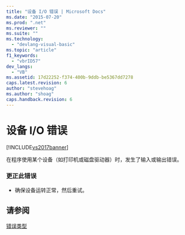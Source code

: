 ```yaml
---
title: "设备 I/O 错误 | Microsoft Docs"
ms.date: "2015-07-20"
ms.prod: ".net"
ms.reviewer: ""
ms.suite: ""
ms.technology: 
  - "devlang-visual-basic"
ms.topic: "article"
f1_keywords: 
  - "vbrID57"
dev_langs: 
  - "VB"
ms.assetid: 17d22252-f374-400b-9ddb-be5367dd7278
caps.latest.revision: 6
author: "stevehoag"
ms.author: "shoag"
caps.handback.revision: 6
---
```

# 设备 I/O 错误
[!INCLUDE[vs2017banner](../../../visual-basic/includes/vs2017banner.md)]

在程序使用某个设备（如打印机或磁盘驱动器）时，发生了输入或输出错误。  
  
### 更正此错误  
  
-   确保设备运转正常，然后重试。  
  
## 请参阅  
 [错误类型](../../../visual-basic/programming-guide/language-features/error-types.md)